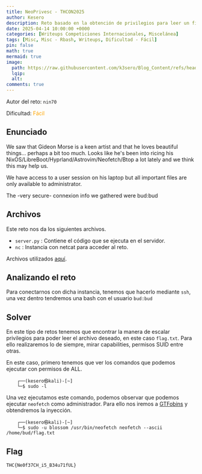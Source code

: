 ```yaml
---
title: NeoPrivesc - THCON2025
author: Kesero
description: Reto basado en la obtención de privilegios para leer un fichero flag.txt
date: 2025-04-14 10:00:00 +0000
categories: [Writeups Competiciones Internacionales, Miscelánea]
tags: [Misc, Misc - Rbash, Writeups, Dificultad - Fácil]
pin: false
math: true
mermaid: true
image:
  path: https://raw.githubusercontent.com/k3sero/Blog_Content/refs/heads/main/Competiciones_Internacionales_Writeups/2025/THCON2025/misc/neoprivsec/prompt.png
  lqip: 
  alt: 
comments: true
---
```


Autor del reto: `nin70`

Dificultad: <font color=orange>Fácil</font>

## Enunciado

We saw that Gideon Morse is a keen artist and that he loves beautiful things... perhaps a bit too much. Looks like he's been into ricing his NixOS/LibreBoot/Hyprland/Astrovim/Neofetch/Btop a lot lately and we think this may help us.

We have access to a user session on his laptop but all important files are only available to administrator.

The -very secure- connexion info we gathered were bud:bud

## Archivos

Este reto nos da los siguientes archivos.

- `server.py` : Contiene el código que se ejecuta en el servidor.
- `nc` : Instancia con netcat para acceder al reto.

Archivos utilizados [aquí](https://github.com/k3sero/Blog_Content/tree/main/Competiciones_Internacionales_Writeups/2024/Cripto/WarGamesCTF2024/Hohoho3_Continue).


## Analizando el reto

Para conectarnos con dicha instancia, tenemos que hacerlo mediante `ssh`, una vez dentro tendremos una bash con el usuario `bud:bud`

## Solver

En este tipo de retos tenemos que encontrar la manera de escalar privilegios para poder leer el archivo deseado, en este caso `flag.txt`. Para ello realizaremos lo de siempre, mirar capabilities, permisos SUID entre otras.

En este caso, primero tenemos que ver los comandos que podemos ejecutar con permisos de ALL.

        ┌──(kesero㉿kali)-[~]
        └─$ sudo -l

Una vez ejecutamos este comando, podemos observar que podemos ejecutar `neofetch` como administrador.
Para ello nos iremos a [GTFobins](https://gtfobins.github.io/gtfobins/neofetch/) y obtendremos la inyección.

        ┌──(kesero㉿kali)-[~]
        └─$ sudo -u blossom /usr/bin/neofetch neofetch --ascii /home/bud/flag.txt

## Flag
`THC{Ne0f37CH_i5_B34u71fUL}`